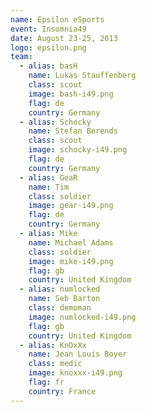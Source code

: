 ```yaml
---
name: Epsilon eSports
event: Insomnia49
date: August 23-25, 2013
logo: epsilon.png
team:
  - alias: basH
    name: Lukas Stauffenberg
    class: scout
    image: bash-i49.png
    flag: de
    country: Germany
  - alias: Schocky
    name: Stefan Berends
    class: scout
    image: schocky-i49.png
    flag: de
    country: Germany
  - alias: GeaR
    name: Tim
    class: soldier
    image: gear-i49.png
    flag: de
    country: Germany
  - alias: Mike
    name: Michael Adams
    class: soldier
    image: mike-i49.png
    flag: gb
    country: United Kingdom
  - alias: numlocked
    name: Seb Barton
    class: demoman
    image: numlocked-i49.png
    flag: gb
    country: United Kingdom
  - alias: KnOxXx
    name: Jean Louis Boyer
    class: medic
    image: knoxxx-i49.png
    flag: fr
    country: France
---
```

